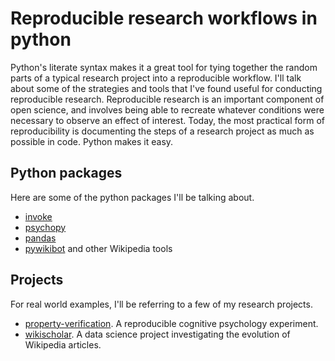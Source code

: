 # Reproducible research workflows in python

Python's literate syntax makes it a great tool for tying together the random parts of a typical research project into a reproducible workflow. I'll talk about some of the strategies and tools that I've found useful for conducting reproducible research. Reproducible research is an important component of open science, and involves being able to recreate whatever conditions were necessary to observe an effect of interest. Today, the most practical form of reproducibility is documenting the steps of a research project as much as possible in code. Python makes it easy.

## Python packages

Here are some of the python packages I'll be talking about.

- [invoke](http://www.pyinvoke.org/)
- [psychopy](http://www.psychopy.org/)
- [pandas](http://pandas.pydata.org/)
- [pywikibot](https://www.mediawiki.org/wiki/Manual:Pywikibot) and other Wikipedia tools

## Projects

For real world examples, I'll be referring to a few of my research projects.

- [property-verification](https://github.com/lupyanlab/property-verification/). A reproducible cognitive psychology experiment.
- [wikischolar](https://github.com/evoapps/wikischolar/). A data science project investigating the evolution of Wikipedia articles.
